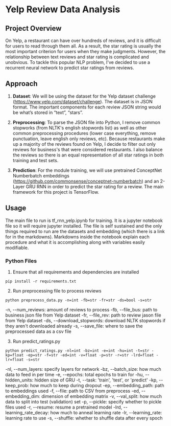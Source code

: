 # Yelp Review Data Analysis

## Project Overview
On Yelp, a restaurant can have over hundreds of reviews, and it is difficult for users to read through them all. As a result, the star rating is usually the most important criterion for users when they make judgments. However, the relationship between text reviews and star rating is complicated and unobvious. To tackle this popular NLP problem, I've decided to use a recurrent neural network to predict star ratings from reviews.

## Approach
1. **Dataset**: We will be using the dataset for the Yelp dataset challenge (https://www.yelp.com/dataset/challenge). The dataset is in JSON format. The important components for each review JSON string would be what’s stored in “text”, “stars”.

2. **Preprocessing**: To parse the JSON file into Python, I remove common stopworks (from NLTK's english stopwords list) as well as other common preprocessing procedures (lower case everything, remove punctuation, leave english only reviews, etc). Because restaurants make up a majority of the reviews found on Yelp, I decide to filter out only reviews for business's that were considered restaurants. I also balance the reviews so there is an equal representation of all star ratings in both training and test sets.

3. **Prediction**: For the module training, we will use pretrained ConceptNet Numberbatch embeddings (https://github.com/commonsense/conceptnet-numberbatch) and an 2-Layer GRU RNN in order to predict the star rating for a review. The main framework for this project is TensorFlow. 

## Usage
The main file to run is tf_rnn_yelp.ipynb for training. It is a jupyter notebook file so it will require jupyter installed. 
The file is self sustained and the only things required to run are the datasets and embedding (which there is a link for in the markdowns). Markdowns inside the notebook explain each procedure and what it is accomplishing along with variables easily modifiable.
### Python Files
1. Ensure that all requirements and dependencies are installed
``` 
pip install -r requirements.txt
```
2. Run preprocessing file to process reviews
```
python preprocess_data.py -n=int -fb=str -fr=str -ds=bool -s=str
```
-n, --num_reviews: amount of reviews to process
-fb, --file_bus: path to business json file from Yelp dataset
-fr, --file_rev: path to review jason file from Yelp dataset
-ds, --download_stopwords: download NLTK stopwords if they aren't downloaded already
-s, --save_file: where to save the preprocessed data as a csv file

3. Run predict_ratings.py
```
python predict_ratings.py -nl=int -bz=int -e=int -hu=int -t=str -kp=float -ep=str -f=str -ed=int -v=float -p=str -r=str -lrd=float -lr=float -s=str
```
-nl, --num_layers: specify layers for network
-bz, --batch_size: how much data to feed in per time
-e, --epochs: total epochs to train for
-hu, --hidden_units: hidden size of GRU
-t, --task: 'train', 'test', or 'predict'
-kp, --keep_prob: how much to keep during dropout
-ep, --embedding_path: path to embeddings used
-f, --file: path to CSV from preprocess
-ed, --embedding_dim: dimension of embedding matrix
-v, --val_split: how much data to split into test (validation) set
-p, --pickle: specify whether to pickle files used
-r, --resume: resume a pretrained model
-lrd, --learning_rate_decay: how much to anneal learning rate
-lr, --learning_rate: learning rate to use
-s, --shuffle: whether to shuffle data after every spoch
